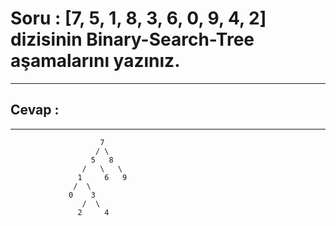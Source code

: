 # Soru : [7, 5, 1, 8, 3, 6, 0, 9, 4, 2] dizisinin Binary-Search-Tree aşamalarını yazınız.

--------------------

## **Cevap** :
----------------


                        7
                       / \
                      5   8 
                    /   \   \ 
                   1     6   9                             
                  /  \ 
                 0    3        
                    /  \
                   2     4
